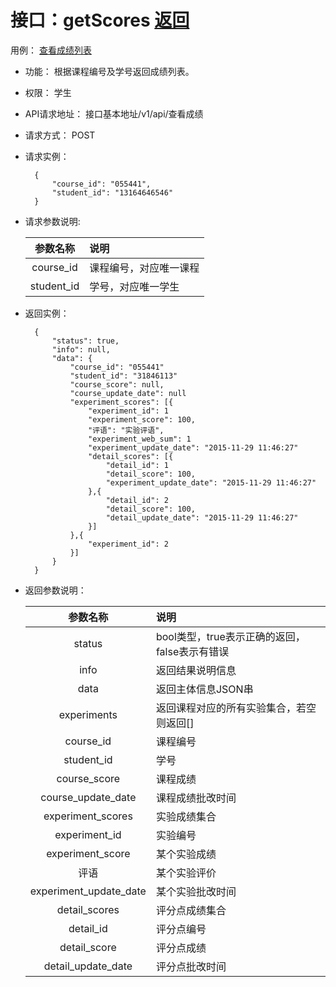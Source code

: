 # 接口：getScores  [返回](../../README.md)
用例： [查看成绩列表](../用例/查看成绩列表.md)

- 功能：
   根据课程编号及学号返回成绩列表。
    
- 权限：
    学生   
    
- API请求地址： 
    接口基本地址/v1/api/查看成绩

- 请求方式：
    POST

- 请求实例：

        {
            "course_id": "055441",
            "student_id": "13164646546"
        }
        
- 请求参数说明:        

  |参数名称|说明|
  |:---------:|:--------------------------------------------------------|      
  |course_id|课程编号，对应唯一课程|
  |student_id|学号，对应唯一学生|
  
  
- 返回实例：

        { 
            "status": true,
            "info": null,
            "data": {
                "course_id": "055441"
                "student_id": "31846113"
                "course_score": null,
                "course_update_date": null
                "experiment_scores": [{
                    "experiment_id": 1
                    "experiment_score": 100,
                    "评语": "实验评语",
                    "experiment_web_sum": 1
                    "experiment_update_date": "2015-11-29 11:46:27"
                    "detail_scores": [{
                        "detail_id": 1
                        "detail_score": 100,
                        "experiment_update_date": "2015-11-29 11:46:27"
                    },{
                        "detail_id": 2
                        "detail_score": 100,
                        "detail_update_date": "2015-11-29 11:46:27"
                    }]
                },{
                    "experiment_id": 2
                }]
            }    
        }

- 返回参数说明：    
 
  |参数名称|说明|
  |:---------:|:--------------------------------------------------------|      
  |status|bool类型，true表示正确的返回，false表示有错误|
  |info|返回结果说明信息|
  |data|返回主体信息JSON串|
  |experiments|返回课程对应的所有实验集合，若空则返回[]|
  |course_id|课程编号|
  |student_id|学号|
  |course_score|课程成绩|
  |course_update_date|课程成绩批改时间|
  |experiment_scores|实验成绩集合|
  |experiment_id|实验编号|
  |experiment_score|某个实验成绩|
  |评语|某个实验评价|
  |experiment_update_date|某个实验批改时间|
  |detail_scores|评分点成绩集合|
  |detail_id|评分点编号|
  |detail_score|评分点成绩|  
  |detail_update_date|评分点批改时间|
  

